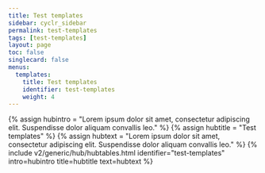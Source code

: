 ```yaml
---
title: Test templates
sidebar: cyclr_sidebar
permalink: test-templates
tags: [test-templates]
layout: page
toc: false
singlecard: false
menus:
  templates:
    title: Test templates
    identifier: test-templates
    weight: 4
---
```

{% assign hubintro = "Lorem ipsum dolor sit amet, consectetur adipiscing elit. Suspendisse dolor aliquam convallis leo." %}
{% assign hubtitle = "Test templates" %}
{% assign hubtext = "Lorem ipsum dolor sit amet, consectetur adipiscing elit. Suspendisse dolor aliquam convallis leo." %}
{% include v2/generic/hub/hubtables.html identifier="test-templates" intro=hubintro title=hubtitle text=hubtext %}